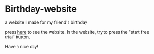 # Birthday-website
a website I made for my friend's birthday

press [here](https://topheral.github.io/Birthday-website/) to see the website. In the website, try to press the "start free trial" button.

Have a nice day!

